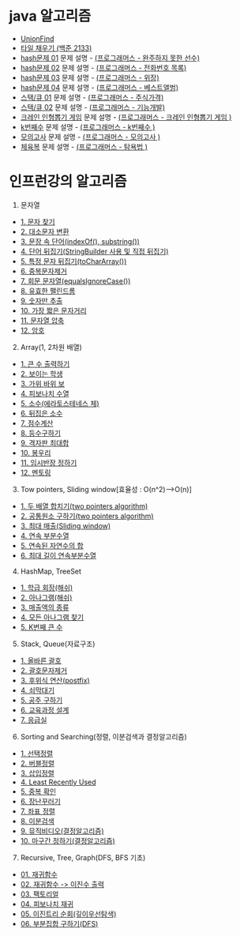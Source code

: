 # java 알고리즘 
  - <a href="https://github.com/koreanstudent/Algorithmus/blob/master/src/main/java/UnionFind.java">UnionFind</a>
  - <a href="https://github.com/koreanstudent/Algorithmus/blob/master/src/main/java/FillingTiles.java">타일 채우기 (백준 2133)</a>
  - <a href="https://github.com/koreanstudent/Algorithmus/blob/master/src/main/java/hash01.java">hash문제 01</a><p2> 문제 설명 - </p2><a href="https://programmers.co.kr/learn/courses/30/lessons/42576">(프로그래머스 - 완주하지 못한 선수)</a>
  - <a href="https://github.com/koreanstudent/Algorithmus/blob/master/src/main/java/hash02.java">hash문제 02</a><p2> 문제 설명 - </p2><a href="https://programmers.co.kr/learn/courses/30/lessons/42577">(프로그래머스 - 전화번호 목록)</a>
  - <a href="https://github.com/koreanstudent/Algorithmus/blob/master/src/main/java/hash03.java">hash문제 03</a><p2> 문제 설명 - </p2><a href="https://programmers.co.kr/learn/courses/30/lessons/42578">(프로그래머스 - 위장)</a>
  - <a href="https://github.com/koreanstudent/Algorithmus/blob/master/src/main/java/hash04.java">hash문제 04</a><p2> 문제 설명 - </p2><a href="https://programmers.co.kr/learn/courses/30/lessons/42579">(프로그래머스 - 베스트앨범)</a>
  - <a href="https://github.com/koreanstudent/Algorithmus/blob/master/src/main/java/stack.java">스택/큐 01</a><p2> 문제 설명 - </p2><a href="https://programmers.co.kr/learn/courses/30/lessons/42584">(프로그래머스 - 주식가격)</a>  
  - <a href="https://github.com/koreanstudent/Algorithmus/blob/master/src/main/java/stack2.java">스택/큐 02</a><p2> 문제 설명 - </p2><a href="https://programmers.co.kr/learn/courses/30/lessons/42586">(프로그래머스 - 기능개발)</a>
  - <a href="https://github.com/koreanstudent/Algorithmus/blob/master/src/main/java/dollDraw.java">크레인 인형뽑기 게임</a><p2> 문제 설명 - </p2><a href="https://programmers.co.kr/learn/courses/30/lessons/64061">(프로그래머스 - 크레인 인형뽑기 게임 )</a>
  - <a href="https://github.com/koreanstudent/Algorithmus/blob/master/src/main/java/kNumber.java">k번째수</a><p2> 문제 설명 - </p2><a href="https://programmers.co.kr/learn/courses/30/lessons/42748">(프로그래머스 - k번째수 )</a>
  - <a href="https://github.com/koreanstudent/Algorithmus/blob/master/src/main/java/practiceTest.java">모의고사</a><p2> 문제 설명 - </p2><a href="https://programmers.co.kr/learn/courses/30/lessons/42840">(프로그래머스 - 모의고사 )</a>
  - <a href="https://github.com/koreanstudent/Algorithmus/blob/master/src/main/java/gymSuit.java">체육복</a><p2> 문제 설명 - </p2><a href="https://programmers.co.kr/learn/courses/30/lessons/42862">(프로그래머스 - 탐욕법 )</a>

# 인프런강의 알고리즘
 1. 문자열
  - <a href="https://github.com/koreanstudent/Algorithmus/blob/master/src/main/java/inflearn/string/java01.java">1. 문자 찾기</a> 
  - <a href="https://github.com/koreanstudent/Algorithmus/blob/master/src/main/java/inflearn/string/java02.java">2. 대소문자 변환</a>
  - <a href="https://github.com/koreanstudent/Algorithmus/blob/master/src/main/java/inflearn/string/java03.java">3. 문장 속 단어(indexOf(), substring())</a>
  - <a href="https://github.com/koreanstudent/Algorithmus/blob/master/src/main/java/inflearn/string/java04.java">4. 단어 뒤집기(StringBuilder 사용 및 직접 뒤집기)</a>
  - <a href="https://github.com/koreanstudent/Algorithmus/blob/master/src/main/java/inflearn/string/java05.java">5. 특정 문자 뒤집기(toCharArray())</a>
  - <a href="https://github.com/koreanstudent/Algorithmus/blob/master/src/main/java/inflearn/string/java06.java">6. 중복문자제거</a>
  - <a href="https://github.com/koreanstudent/Algorithmus/blob/master/src/main/java/inflearn/string/java07.java">7. 회문 문자열(equalsIgnoreCase())</a>
  - <a href="https://github.com/koreanstudent/Algorithmus/blob/master/src/main/java/inflearn/string/java08.java">8. 유효한 팰린드롬</a>
  - <a href="https://github.com/koreanstudent/Algorithmus/blob/master/src/main/java/inflearn/string/java09.java">9. 숫자만 추출</a>
  - <a href="https://github.com/koreanstudent/Algorithmus/blob/master/src/main/java/inflearn/string/java10.java">10. 가장 짧은 문자거리</a>
  - <a href="https://github.com/koreanstudent/Algorithmus/blob/master/src/main/java/inflearn/string/java11.java">11. 문자열 압축</a>
  - <a href="https://github.com/koreanstudent/Algorithmus/blob/master/src/main/java/inflearn/string/java12.java">12. 암호</a>

 2. Array(1, 2차원 배열)
  - <a href="https://github.com/koreanstudent/Algorithmus/blob/master/src/main/java/inflearn/array/java01.java">1. 큰 수 출력하기</a>
  - <a href="https://github.com/koreanstudent/Algorithmus/blob/master/src/main/java/inflearn/array/java02.java">2. 보이는 학생</a>
  - <a href="https://github.com/koreanstudent/Algorithmus/blob/master/src/main/java/inflearn/array/java03.java">3. 가위 바위 보</a>
  - <a href="https://github.com/koreanstudent/Algorithmus/blob/master/src/main/java/inflearn/array/java04.java">4. 피보나치 수열</a>
  - <a href="https://github.com/koreanstudent/Algorithmus/blob/master/src/main/java/inflearn/array/java05.java">5. 소수(에라토스테네스 체)</a>
  - <a href="https://github.com/koreanstudent/Algorithmus/blob/master/src/main/java/inflearn/array/java06.java">6. 뒤집은 소수</a>
  - <a href="https://github.com/koreanstudent/Algorithmus/blob/master/src/main/java/inflearn/array/java07.java">7. 점수계산</a>
  - <a href="https://github.com/koreanstudent/Algorithmus/blob/master/src/main/java/inflearn/array/java08.java">8. 등수구하기</a>
  - <a href="https://github.com/koreanstudent/Algorithmus/blob/master/src/main/java/inflearn/array/java09.java">9. 격자판 최대합</a>
  - <a href="https://github.com/koreanstudent/Algorithmus/blob/master/src/main/java/inflearn/array/java10.java">10. 봉우리</a>
  - <a href="https://github.com/koreanstudent/Algorithmus/blob/master/src/main/java/inflearn/array/java11.java">11. 임시반장 정하기</a>
  - <a href="https://github.com/koreanstudent/Algorithmus/blob/master/src/main/java/inflearn/array/java12.java">12. 멘토링</a>

 3. Tow pointers, Sliding window[효율성 : O(n^2)-->O(n)]
  - <a href="https://github.com/koreanstudent/Algorithmus/blob/master/src/main/java/inflearn/Towpointers_Slidingwindow/java01.java">1. 두 배열 합치기(two pointers algorithm)</a>
  - <a href="https://github.com/koreanstudent/Algorithmus/blob/master/src/main/java/inflearn/Towpointers_Slidingwindow/java02.java">2. 공통원소 구하기(two pointers algorithm)</a>
  - <a href="https://github.com/koreanstudent/Algorithmus/blob/master/src/main/java/inflearn/Towpointers_Slidingwindow/java03.java">3. 최대 매출(Sliding window)</a>
  - <a href="https://github.com/koreanstudent/Algorithmus/blob/master/src/main/java/inflearn/Towpointers_Slidingwindow/java04.java">4. 연속 부분수열</a>
  - <a href="https://github.com/koreanstudent/Algorithmus/blob/master/src/main/java/inflearn/Towpointers_Slidingwindow/java05.java">5. 연속된 자연수의 합</a>
  - <a href="https://github.com/koreanstudent/Algorithmus/blob/master/src/main/java/inflearn/Towpointers_Slidingwindow/java06.java">6. 최대 길이 연속부분수열</a>

 4. HashMap, TreeSet
  - <a href="https://github.com/koreanstudent/Algorithmus/blob/master/src/main/java/inflearn/hashMap/java01.java">1. 학급 회장(해쉬)</a>
  - <a href="https://github.com/koreanstudent/Algorithmus/blob/master/src/main/java/inflearn/hashMap/java02.java">2. 아나그램(해쉬)</a>
  - <a href="https://github.com/koreanstudent/Algorithmus/blob/master/src/main/java/inflearn/hashMap/java03.java">3. 매출액의 종류</a>
  - <a href="https://github.com/koreanstudent/Algorithmus/blob/master/src/main/java/inflearn/hashMap/java04.java">4. 모든 아나그램 찾기</a>
  - <a href="https://github.com/koreanstudent/Algorithmus/blob/master/src/main/java/inflearn/hashMap/java05.java">5. K번째 큰 수</a>

 5. Stack, Queue(자료구조)
  - <a href="https://github.com/koreanstudent/Algorithmus/blob/master/src/main/java/inflearn/stackAndQueue/java01.java">1. 올바른 괄호</a>
  - <a href="https://github.com/koreanstudent/Algorithmus/blob/master/src/main/java/inflearn/stackAndQueue/java02.java">2. 괄호문자제거</a>
  - <a href="https://github.com/koreanstudent/Algorithmus/blob/master/src/main/java/inflearn/stackAndQueue/java03.java">3. 후위식 연산(postfix)</a>
  - <a href="https://github.com/koreanstudent/Algorithmus/blob/master/src/main/java/inflearn/stackAndQueue/java04.java">4. 쇠막대기</a>
  - <a href="https://github.com/koreanstudent/Algorithmus/blob/master/src/main/java/inflearn/stackAndQueue/java05.java">5. 공주 구하기</a>
  - <a href="https://github.com/koreanstudent/Algorithmus/blob/master/src/main/java/inflearn/stackAndQueue/java06.java">6. 교육과정 설계</a>
  - <a href="https://github.com/koreanstudent/Algorithmus/blob/master/src/main/java/inflearn/stackAndQueue/java07.java">7. 응급실</a>
      
 6. Sorting and Searching(정렬, 이분검색과 결정알고리즘)
  - <a href="https://github.com/koreanstudent/Algorithmus/blob/master/src/main/java/inflearn/SortingAndSearching/java01.java">1. 선택정렬</a>
  - <a href="https://github.com/koreanstudent/Algorithmus/blob/master/src/main/java/inflearn/SortingAndSearching/java02.java">2. 버블정렬</a>
  - <a href="https://github.com/koreanstudent/Algorithmus/blob/master/src/main/java/inflearn/SortingAndSearching/java03.java">3. 삽입정렬</a>
  - <a href="https://github.com/koreanstudent/Algorithmus/blob/master/src/main/java/inflearn/SortingAndSearching/java04.java">4. Least Recently Used</a>
  - <a href="https://github.com/koreanstudent/Algorithmus/blob/master/src/main/java/inflearn/SortingAndSearching/java05.java">5. 중복 확인</a>
  - <a href="https://github.com/koreanstudent/Algorithmus/blob/master/src/main/java/inflearn/SortingAndSearching/java06.java">6. 장난꾸러기</a>
  - <a href="https://github.com/koreanstudent/Algorithmus/blob/master/src/main/java/inflearn/SortingAndSearching/java07.java">7. 좌표 정렬</a>
  - <a href="https://github.com/koreanstudent/Algorithmus/blob/master/src/main/java/inflearn/SortingAndSearching/java08.java">8. 이분검색</a>
  - <a href="https://github.com/koreanstudent/Algorithmus/blob/master/src/main/java/inflearn/SortingAndSearching/java09.java">9. 뮤직비디오(결정알고리즘)</a>
  - <a href="https://github.com/koreanstudent/Algorithmus/blob/master/src/main/java/inflearn/SortingAndSearching/java10.java">10. 마구간 정하기(결정알고리즘)</a>

 7. Recursive, Tree, Graph(DFS, BFS 기초)
  - <a href="https://github.com/koreanstudent/Algorithmus/blob/master/src/main/java/inflearn/RecursiveAndTreeAndGraph/java01.java">01. 재귀함수</a>
  - <a href="https://github.com/koreanstudent/Algorithmus/blob/master/src/main/java/inflearn/RecursiveAndTreeAndGraph/java02.java">02. 재귀함수 -> 이진수 출력</a>
  - <a href="https://github.com/koreanstudent/Algorithmus/blob/master/src/main/java/inflearn/RecursiveAndTreeAndGraph/java03.java">03. 팩토리얼</a>
  - <a href="https://github.com/koreanstudent/Algorithmus/blob/master/src/main/java/inflearn/RecursiveAndTreeAndGraph/java04.java">04. 피보나치 재귀</a>
  - <a href="https://github.com/koreanstudent/Algorithmus/blob/master/src/main/java/inflearn/RecursiveAndTreeAndGraph/java05.java">05. 이진트리 순회(깊이우선탐색)</a>
  - <a href="https://github.com/koreanstudent/Algorithmus/blob/master/src/main/java/inflearn/RecursiveAndTreeAndGraph/java06.java">06. 부분집합 구하기(DFS)</a>
